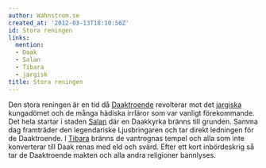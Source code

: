 ```yaml
---
author: Wahnstrom.se
created_at: '2012-03-13T18:10:56Z'
id: Stora reningen
links:
  mention:
  - Daak
  - Salan
  - Tibara
  - jargisk
title: Stora reningen
---
```


Den stora reningen är en tid då [Daaktroende] revolterar mot det [jargiska] kungadömet och de många
hädiska irrläror som var vanligt förekommande. Det hela startar i staden [Salan] där en Daakkyrka
bränns till grunden. Samma dag framträder den legendariske Ljusbringaren och tar direkt ledningen
för de Daaktroende. I [Tibara] bränns de vantrognas tempel och alla som inte konverterar till Daak
renas med eld och svärd. Efter ett kort inbördeskrig så tar de Daaktroende makten och alla andra
religioner bannlyses.

  [Daaktroende]: Daak
  [jargiska]: jargisk
  [Salan]: Salan
  [Tibara]: Tibara